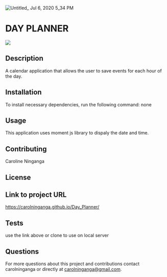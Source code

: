 
![Untitled_ Jul 6, 2020 5_34 PM](https://user-images.githubusercontent.com/33443452/86649205-87fe6680-bfaf-11ea-8e5d-3539b2ee7a41.gif)







# DAY PLANNER

![](Develop/image/Day_Planner_Image)

## Description
A calendar application that allows the user to save events for each hour of the day.



## Installation

To install necessary dependencies, run the following command:
none

## Usage
This application uses moment js library to dispaly the date and time.

## Contributing 
Caroline Ninganga

## License


## Link to project URL
https://carolninganga.github.io/Day_Planner/


## Tests

use the link above or clone to use on local server


## Questions

For more questions about this project and contributions contact carolninganga or directly at carolninganga@gmail.com.
